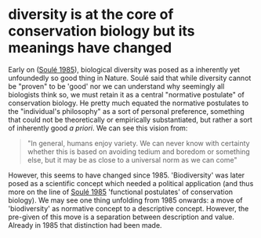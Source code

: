 # diversity is at the core of conservation biology but its meanings have changed

Early on ([Soulé 1985](Soulé%201985.md)), biological diversity was posed as a inherently yet unfoundedly so good thing in Nature. Soulé said that while diversity cannot be "proven" to be 'good' nor we can understand why seemingly all biologists think so, we must retain it as a central "normative postulate" of conservation biology. He pretty much equated the normative postulates to the "individual's philosophy" as a sort of personal preference, something that could not be theoretically or empirically substantiated, but rather a sort of inherently good *a priori*. We can see this vision from:

> "In general, humans enjoy variety. We can never know with certainty whether this is based on avoiding tedium and boredom or something else, but it may be as close to a universal norm as we can come"

However, this seems to have changed since 1985. 'Biodiversity' was later posed as a scientific concept which needed a political application (and thus more on the line of [Soulé 1985](Soulé%201985.md) 'functional postulates' of conservation biology). We may see one thing unfolding from 1985 onwards: a move of 'biodiversity' as normative concept to a descriptive concept. However, the pre-given of this move is a separation between description and value. Already in 1985 that distinction had been made. 